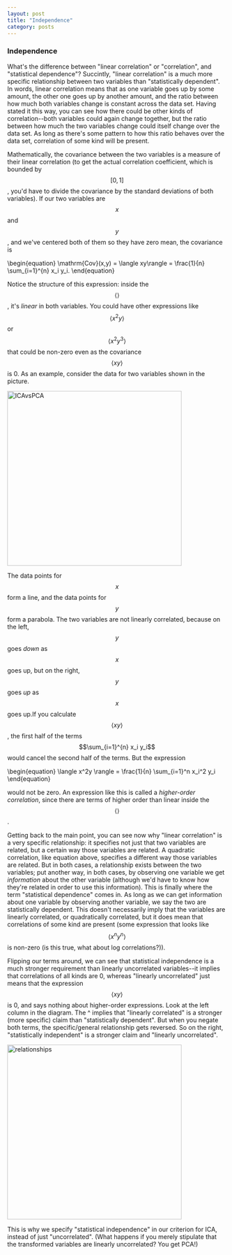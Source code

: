 ```yaml
---
layout: post
title: "Independence"
category: posts
---
```


### Independence

What's the difference between "linear correlation" or "correlation", and "statistical dependence"? Succintly, "linear correlation" is a much more specific relationship between two variables than "statistically dependent". In words, linear correlation means that as one variable goes up by some amount, the other one goes up by another amount, and the ratio between how much both variables change is constant across the data set. Having stated it this way, you can see how there could be other kinds of correlation--both variables could again change together, but the ratio between how much the two variables change could itself change over the data set. As long as there's some pattern to how this ratio behaves over the data set, correlation of some kind will be present.

Mathematically, the covariance between the two variables is a measure of their linear correlation (to get the actual correlation coefficient, which is bounded by $$[0,1]$$, you'd have to divide the covariance by the standard deviations of both variables). If our two variables are $$x$$ and $$y$$, and we've centered both of them so they have zero mean, the covariance is

\begin{equation}
\mathrm{Cov}(x,y) = \langle xy\rangle = \frac{1}{n} \sum_{i=1}^{n} x_i y_i.
\end{equation}

Notice the structure of this expression: inside the $$\langle  \rangle$$, it's _linear_ in both variables. You could have other expressions like $$ \langle x^2y \rangle$$ or $$ \langle x^2 y^3 \rangle$$ that could be non-zero even as the covariance $$ \langle xy \rangle$$ is 0. As an example, consider the data for two variables shown in the picture.

<img src="../../../../images/quad_corr.png" alt="ICAvsPCA" style="width: 400px;"/>

The data points for $$x$$ form a line, and the data points for $$y$$ form a parabola. The two variables are not linearly correlated, because on the left, $$y$$ goes _down_ as $$x$$ goes up, but on the right, $$y$$ goes _up_ as $$x$$ goes up.If you calculate $$ \langle xy \rangle$$, the first half of the terms $$\sum_{i=1}^{n} x_i y_i$$ would cancel the second half of the terms. But the expression 

\begin{equation}
\langle x^2y \rangle = \frac{1}{n} \sum_{i=1}^n x_i^2 y_i
\end{equation}

would not be zero. An expression like this is called a _higher-order correlation_, since there are terms of higher order than linear inside the $$ \langle  \rangle$$. 

Getting back to the main point, you can see now why "linear correlation" is a very specific relationship: it specifies not just that two variables are related, but a certain way those variables are related. A quadratic correlation, like equation above, specifies a different way those variables are related. But in both cases, a relationship exists between the two variables; put another way, in both cases, by observing one variable we get _information_ about the other variable (although we'd have to know how they're related in order to use this information). This is finally where the term "statistical dependence" comes in. As long as we can get information about one variable by observing another variable, we say the two are statistically dependent. This doesn't necessarily imply that the variables are linearly correlated, or quadratically correlated, but it does mean that correlations of some kind are present (some expression that looks like $$ \langle x^ny^n \rangle$$ is non-zero (is this true, what about log correlations?)). 

Flipping our terms around, we can see that statistical independence is a much stronger requirement than linearly uncorrelated variables--it implies that correlations of all kinds are 0, whereas "linearly uncorrelated" just means that the expression $$ \langle xy \rangle$$ is 0, and says nothing about higher-order expressions. Look at the left column in the diagram. The ^ implies that "linearly correlated" is a stronger (more specific) claim than "statistically dependent". But when you negate both terms, the specific/general relationship gets reversed. So on the right, "statistically independent" is a stronger claim and "linearly uncorrelated".

<img src="../../../../images/relationships.png" alt="relationships" style="width: 400px;"/>

This is why we specify "statistical independence" in our criterion for ICA, instead of just "uncorrelated". (What happens if you merely stipulate that the transformed variables are linearly uncorrelated? You get PCA!)
